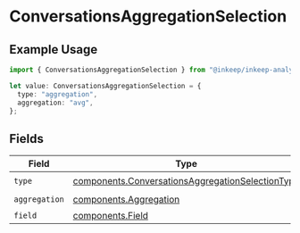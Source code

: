 # ConversationsAggregationSelection

## Example Usage

```typescript
import { ConversationsAggregationSelection } from "@inkeep/inkeep-analytics/models/components";

let value: ConversationsAggregationSelection = {
  type: "aggregation",
  aggregation: "avg",
};
```

## Fields

| Field                                                                                                                | Type                                                                                                                 | Required                                                                                                             | Description                                                                                                          |
| -------------------------------------------------------------------------------------------------------------------- | -------------------------------------------------------------------------------------------------------------------- | -------------------------------------------------------------------------------------------------------------------- | -------------------------------------------------------------------------------------------------------------------- |
| `type`                                                                                                               | [components.ConversationsAggregationSelectionType](../../models/components/conversationsaggregationselectiontype.md) | :heavy_check_mark:                                                                                                   | N/A                                                                                                                  |
| `aggregation`                                                                                                        | [components.Aggregation](../../models/components/aggregation.md)                                                     | :heavy_check_mark:                                                                                                   | N/A                                                                                                                  |
| `field`                                                                                                              | [components.Field](../../models/components/field.md)                                                                 | :heavy_minus_sign:                                                                                                   | N/A                                                                                                                  |